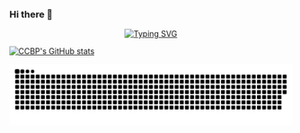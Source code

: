 ### Hi there 👋

  <!-- dynamic typing effect 动态打字效果 -->
  <div align="center">
    <a href="https://amrzs.net/">
      <img src="https://readme-typing-svg.demolab.com?font=Fira+Code&size=19&pause=1000&width=435&lines=0+error(s)%2C+0+warning(s)+%E6%9D%A5%E8%87%AA%E7%BC%96%E8%AF%91%E5%99%A8%E7%9A%84%E8%82%AF%E5%AE%9A%E2%80%8B" alt="Typing SVG" />
    </a>
  </div>
  
  [![CCBP's GitHub stats](https://github-readme-stats.vercel.app/api?username=CCBP&show_icons=true&theme=merko)](https://github.com/anuraghazra/github-readme-stats)
  
  <div align="center">
    <!-- Snake Code Contribution Map 贪吃蛇代码贡献图 -->
    <img src="https://raw.githubusercontent.com/CCBP/CCBP/f72693aa4409d46035ca5a7613ab1f71925a5d1c/profile-snake-contrib/github-contribution-grid-snake-dark.svg" />
  </div>
  
